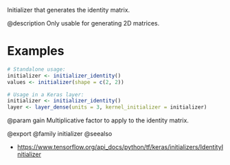 Initializer that generates the identity matrix.

@description
Only usable for generating 2D matrices.

# Examples

```r
# Standalone usage:
initializer <- initializer_identity()
values <- initializer(shape = c(2, 2))
```


```r
# Usage in a Keras layer:
initializer <- initializer_identity()
layer <- layer_dense(units = 3, kernel_initializer = initializer)
```

@param gain Multiplicative factor to apply to the identity matrix.

@export
@family initializer
@seealso
+ <https://www.tensorflow.org/api_docs/python/tf/keras/initializers/IdentityInitializer>
